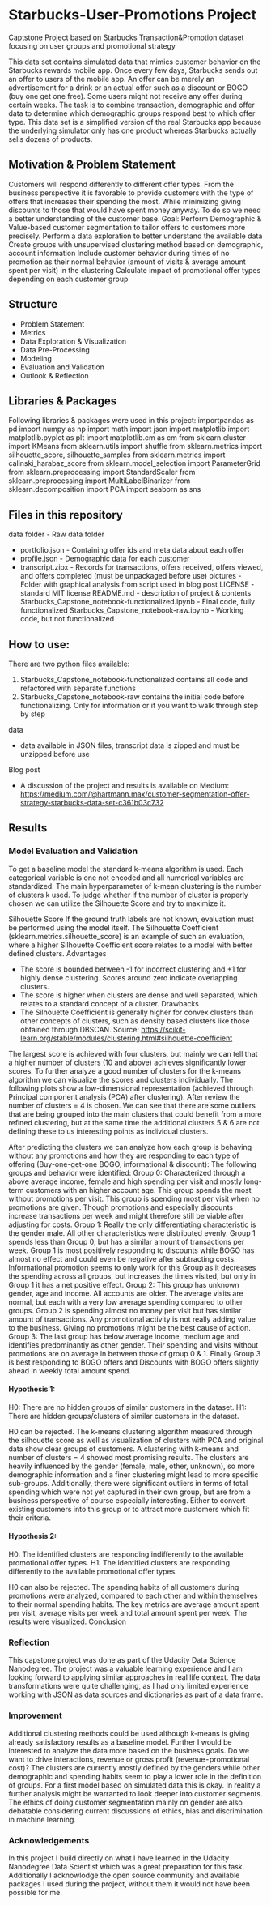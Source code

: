 # Starbucks-User-Promotions Project  
Captstone Project based on Starbucks Transaction&amp;Promotion dataset focusing on user groups and promotional strategy 

This data set contains simulated data that mimics customer behavior on the Starbucks rewards mobile app. Once every few days, Starbucks sends out an offer to users of the mobile app. An offer can be merely an advertisement for a drink or an actual offer such as a discount or BOGO (buy one get one free). Some users might not receive any offer during certain weeks.
The task is to combine transaction, demographic and offer data to determine which demographic groups respond best to which offer type. This data set is a simplified version of the real Starbucks app because the underlying simulator only has one product whereas Starbucks actually sells dozens of products.

## Motivation & Problem Statement
Customers will respond differently to different offer types. From the business perspective it is favorable to provide customers with the type of offers that increases their spending the most. While minimizing giving discounts to those that would have spent money anyway. To do so we need a better understanding of the customer base.
Goal: Perform Demographic & Value-based customer segmentation to tailor offers to customers more precisely.
Perform a data exploration to better understand the available data
Create groups with unsupervised clustering method based on demographic, account information
Include customer behavior during times of no promotion as their normal behavior (amount of visits & average amount spent per visit) in the clustering
Calculate impact of promotional offer types depending on each customer group

## Structure
- Problem Statement
- Metrics
- Data Exploration & Visualization
- Data Pre-Processing
- Modeling
- Evaluation and Validation
- Outlook & Reflection


## Libraries & Packages
Following libraries & packages were used in this project:
importpandas as pd
import numpy as np
import math
import json
import matplotlib
import matplotlib.pyplot as plt
import matplotlib.cm as cm
from sklearn.cluster import KMeans
from sklearn.utils import shuffle
from sklearn.metrics import silhouette_score, silhouette_samples
from sklearn.metrics import calinski_harabaz_score
from sklearn.model_selection import ParameterGrid
from sklearn.preprocessing import StandardScaler
from sklearn.preprocessing import MultiLabelBinarizer
from sklearn.decomposition import PCA
import seaborn as sns

## Files in this repository
data folder - Raw data folder
  - portfolio.json - Containing offer ids and meta data about each offer
  - profile.json - Demographic data for each customer
  - transcript.zipx - Records for transactions, offers received, offers viewed, and offers completed (must be unpackaged before use)
pictures - Folder with graphical analysis from script used in blog post
LICENSE - standard MIT license
README.md - description of project & contents
Starbucks_Capstone_notebook-functionalized.ipynb - Final code, fully functionalized
Starbucks_Capstone_notebook-raw.ipynb - Working code, but not functionalized 


## How to use: 
There are two python files available:
  1. Starbucks_Capstone_notebook-functionalized contains all code and refactored with separate functions
  2. Starbucks_Capstone_notebook-raw contains the initial code before functionalizing. Only for information or if you want to walk through step by step

data 
- data available in JSON files, transcript data is zipped and must be unzipped before use
 
Blog post
- A discussion of the project and results is available on Medium: https://medium.com/@hartmann.max/customer-segmentation-offer-strategy-starbucks-data-set-c361b03c732


## Results
### Model Evaluation and Validation
To get a baseline model the standard k-means algorithm is used. Each categorical variable is one not encoded and all numerical variables are standardized.
The main hyperparameter of k-mean clustering is the number of clusters k used. To judge whether if the number of cluster is properly chosen we can utilize the Silhouette Score and try to maximize it.

Silhouette Score
If the ground truth labels are not known, evaluation must be performed using the model itself. The Silhouette Coefficient (sklearn.metrics.silhouette_score) is an example of such an evaluation, where a higher Silhouette Coefficient score relates to a model with better defined clusters.
Advantages
- The score is bounded between -1 for incorrect clustering and +1 for highly dense clustering. Scores around zero indicate overlapping clusters.
- The score is higher when clusters are dense and well separated, which relates to a standard concept of a cluster.
Drawbacks
- The Silhouette Coefficient is generally higher for convex clusters than other concepts of clusters, such as density based clusters like those obtained through DBSCAN.
Source: https://scikit-learn.org/stable/modules/clustering.html#silhouette-coefficient

The largest score is achieved with four clusters, but mainly we can tell that a higher number of clusters (10 and above) achieves significantly lower scores.
To further analyze a good number of clusters for the k-means algorithm we can visualize the scores and clusters individually. The following plots show a low-dimensional representation (achieved through Principal component analysis (PCA) after clustering).
After review the number of clusters = 4 is chosen. We can see that there are some outliers that are being grouped into the main clusters that could benefit from a more refined clustering, but at the same time the additional clusters 5 & 6 are not defining these to us interesting points as individual clusters.

After predicting the clusters we can analyze how each group is behaving without any promotions and how they are responding to each type of offering (Buy-one-get-one BOGO, informational & discount):
The following groups and behavior were identified:
Group 0: Characterized through a above average income, female and high spending per visit and mostly long-term customers with an higher account age. This group spends the most without promotions per visit. This group is spending most per visit when no promotions are given. Though promotions and especially discounts increase transactions per week and might therefore still be viable after adjusting for costs.
Group 1: Really the only differentiating characteristic is the gender male. All other characteristics were distributed evenly. Group 1 spends less than Group 0, but has a similar amount of transactions per week. Group 1 is most positively responding to discounts while BOGO has almost no effect and could even be negative after subtracting costs. Informational promotion seems to only work for this Group as it decreases the spending across all groups, but increases the times visited, but only in Group 1 it has a net positive effect.
Group 2: This group has unknown gender, age and income. All accounts are older. The average visits are normal, but each with a very low average spending compared to other groups. Group 2 is spending almost no money per visit but has similar amount of transactions. Any promotional activity is not really adding value to the business. Giving no promotions might be the best cause of action.
Group 3: The last group has below average income, medium age and identifies predominantly as other gender. Their spending and visits without promotions are on average in between those of group 0 & 1. Finally Group 3 is best responding to BOGO offers and Discounts with BOGO offers slightly ahead in weekly total amount spend.

#### Hypothesis 1:
H0: There are no hidden groups of similar customers in the dataset.
H1: There are hidden groups/clusters of similar customers in the dataset.

H0 can be rejected. The k-means clustering algorithm measured through the silhouette score as well as visualization of clusters with PCA and original data show clear groups of customers. A clustering with k-means and number of clusters = 4 showed most promising results. The clusters are heavily influenced by the gender (female, male, other, unknown), so more demographic information and a finer clustering might lead to more specific sub-groups. Additionally, there were significant outliers in terms of total spending which were not yet captured in their own group, but are from a business perspective of course especially interesting. Either to convert existing customers into this group or to attract more customers which fit their criteria.


#### Hypothesis 2:
H0: The identified clusters are responding indifferently to the available promotional offer types.
H1: The identified clusters are responding differently to the available promotional offer types.

H0 can also be rejected. The spending habits of all customers during promotions were analyzed, compared to each other and within themselves to their normal spending habits. The key metrics are average amount spent per visit, average visits per week and total amount spent per week. The results were visualized.
Conclusion

### Reflection
This capstone project was done as part of the Udacity Data Science Nanodegree. The project was a valuable learning experience and I am looking forward to applying similar approaches in real life context. The data transformations were quite challenging, as I had only limited experience working with JSON as data sources and dictionaries as part of a data frame.

### Improvement
Additional clustering methods could be used although k-means is giving already satisfactory results as a baseline model. Further I would be interested to analyze the data more based on the business goals. Do we want to drive interactions, revenue or gross profit (revenue - promotional cost)?
The clusters are currently mostly defined by the genders while other demographic and spending habits seem to play a lower role in the definition of groups. For a first model based on simulated data this is okay. In reality a further analysis might be warranted to look deeper into customer segments. The ethics of doing customer segmentation mainly on gender are also debatable considering current discussions of ethics, bias and discrimination in machine learning.

### Acknowledgements
In this project I build directly on what I have learned in the Udacity Nanodegree Data Scientist which was a great preparation for this task. Additionally I acknowlodge the open source community and available packages I used during the project, without them it would not have been possible for me. 
